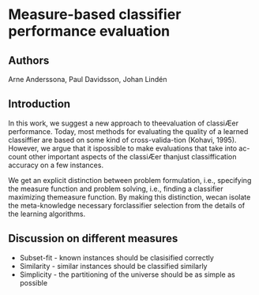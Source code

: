 # Measure-based classifier performance evaluation

## Authors

Arne Anderssona, Paul Davidsson, Johan Lindén

## Introduction 

In this work, we suggest a new approach to theevaluation of classiÆer performance. 
Today, most methods  for  evaluating  the  quality  of  a  learned classiffier  are  based  on  some  kind  of  cross-valida-tion (Kohavi, 1995). 
However, we argue that it ispossible  to  make  evaluations  that  take  into  ac-count other important aspects of the classiÆer thanjust classiffication accuracy on a few instances.

We get an explicit distinction   between   problem   formulation,   i.e., specifying   the   measure   function   and   problem solving,  i.e.,  finding  a  classifier  maximizing  themeasure  function. 
By  making  this  distinction,  wecan   isolate   the   meta-knowledge   necessary   forclassifier selection from the details of the learning algorithms.

## Discussion on different measures

- Subset-fit - known instances should be clasisified correctly
- Similarity - similar instances should be classified similarly
- Simplicity - the partitioning of the universe should be as simple as possible

